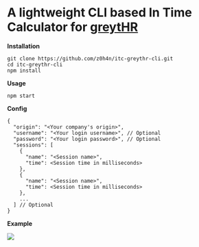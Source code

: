 # A lightweight CLI based In Time Calculator for [greytHR](https://www.greythr.com)

**Installation**
```
git clone https://github.com/z0h4n/itc-greythr-cli.git
cd itc-greythr-cli
npm install
```

**Usage**
```
npm start
```

**Config**
```
{
  "origin": "<Your company's origin>", 
  "username": "<Your login username>", // Optional
  "password": "<Your login password>", // Optional
  "sessions": [
    {
      "name": "<Session name>",
      "time": <Session time in milliseconds>
    },
    {
      "name": "<Session name>",
      "time": <Session time in milliseconds>
    },
    ...
  ] // Optional
}
```
**Example**

<image src="./example.gif">
